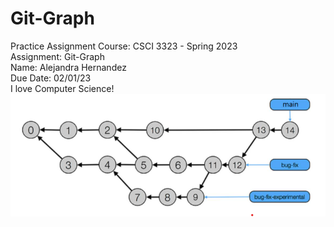 # Git-Graph

Practice Assignment
Course: CSCI 3323 - Spring 2023<br>
Assignment: Git-Graph<br>
Name: Alejandra Hernandez<br>
Due Date: 02/01/23<br>
I love Computer Science!<br>
<img src="graph.png">
